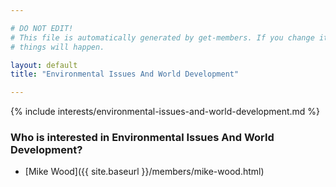 ```yaml
---

# DO NOT EDIT!
# This file is automatically generated by get-members. If you change it, bad
# things will happen.

layout: default
title: "Environmental Issues And World Development"

---
```


{% include interests/environmental-issues-and-world-development.md %}

### Who is interested in Environmental Issues And World Development?


* [Mike Wood]({{ site.baseurl }}/members/mike-wood.html)
